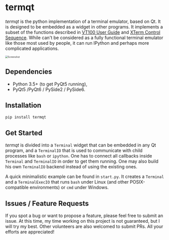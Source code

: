 # termqt

_termqt_ is the python implementation of a terminal emulator, based on Qt. It
is designed to be embedded as a widget in other programs. It implements a
subset of the functions described in [VT100 User
Guide](https://vt100.net/docs/vt100-ug/chapter3.html) and [XTerm Control
Sequence](https://invisible-island.net/xterm/ctlseqs/ctlseqs.html). While can't
be considered as a fully functional terminal emulator like those most used by
people, it can run IPython and perhaps more complicated applications.

<img src="screenshots/screenshot-1.jpg" alt="Screenshot" style="zoom:50%;" />

## Dependencies

- Python 3.5+ (to get PyQt5 running),
- PyQt5 /PyQt6 / PySide2 / PySide6.

## Installation

```bash
pip install termqt
```

## Get Started

_termqt_ is divided into a `Terminal` widget that can be embedded in any Qt
program, and a `TerminalIO` that is used to communicate with child processes
like `bash` or `ipython`. One has to connect all callbacks inside `Terminal`
and `TerminalIO` in order to get them running. One may also build his own
`TerminalIO` backend instead of using the existing ones.

A quick minimalistic example can be found in `start.py`. It creates a
`Terminal` and a `TerminalExecIO` that runs `bash` under Linux (and other
POSIX-compatible environments) or `cmd` under Windows.

## Issues / Feature Requests

If you spot a bug or want to propose a feature, please feel free to submit an
issue. At this time, my time working on this project is not guaranteed, but I
will try my best. Other volunteers are also welcomed to submit PRs. All your
efforts are appreciated!

